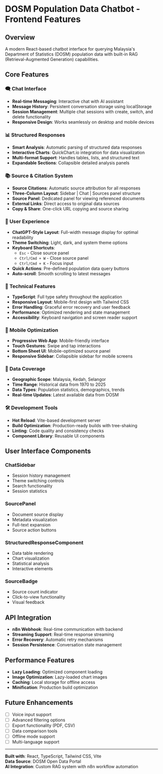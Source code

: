 # DOSM Population Data Chatbot - Frontend Features

## Overview
A modern React-based chatbot interface for querying Malaysia's Department of Statistics (DOSM) population data with built-in RAG (Retrieval-Augmented Generation) capabilities.

## Core Features

### 🗨️ **Chat Interface**
- **Real-time Messaging**: Interactive chat with AI assistant
- **Message History**: Persistent conversation storage using localStorage
- **Session Management**: Multiple chat sessions with create, switch, and delete functionality
- **Responsive Design**: Works seamlessly on desktop and mobile devices

### 📊 **Structured Responses**
- **Smart Analysis**: Automatic parsing of structured data responses
- **Interactive Charts**: QuickChart.io integration for data visualization
- **Multi-format Support**: Handles tables, lists, and structured text
- **Expandable Sections**: Collapsible detailed analysis panels

### 📚 **Source & Citation System**
- **Source Citations**: Automatic source attribution for all responses
- **Three-Column Layout**: Sidebar | Chat | Sources panel structure
- **Source Panel**: Dedicated panel for viewing referenced documents
- **External Links**: Direct access to original data sources
- **Copy & Share**: One-click URL copying and source sharing

### 🎨 **User Experience**
- **ChatGPT-Style Layout**: Full-width message display for optimal readability
- **Theme Switching**: Light, dark, and system theme options
- **Keyboard Shortcuts**: 
  - `Esc` - Close source panel
  - `Ctrl/Cmd + W` - Close source panel
  - `Ctrl/Cmd + K` - Focus input
- **Quick Actions**: Pre-defined population data query buttons
- **Auto-scroll**: Smooth scrolling to latest messages

### 🔧 **Technical Features**
- **TypeScript**: Full type safety throughout the application
- **Responsive Layout**: Mobile-first design with Tailwind CSS
- **Error Handling**: Graceful error recovery and user feedback
- **Performance**: Optimized rendering and state management
- **Accessibility**: Keyboard navigation and screen reader support

### 📱 **Mobile Optimization**
- **Progressive Web App**: Mobile-friendly interface
- **Touch Gestures**: Swipe and tap interactions
- **Bottom Sheet UI**: Mobile-optimized source panel
- **Responsive Sidebar**: Collapsible sidebar for mobile screens

### 🎯 **Data Coverage**
- **Geographic Scope**: Malaysia, Kedah, Selangor
- **Time Range**: Historical data from 1970 to 2025
- **Data Types**: Population statistics, demographics, trends
- **Real-time Updates**: Latest available data from DOSM

### 🛠️ **Development Tools**
- **Hot Reload**: Vite-based development server
- **Build Optimization**: Production-ready builds with tree-shaking
- **Linting**: Code quality and consistency checks
- **Component Library**: Reusable UI components

## User Interface Components

### ChatSidebar
- Session history management
- Theme switching controls
- Search functionality
- Session statistics

### SourcePanel
- Document source display
- Metadata visualization
- Full-text expansion
- Source action buttons

### StructuredResponseComponent
- Data table rendering
- Chart visualization
- Statistical analysis
- Interactive elements

### SourceBadge
- Source count indicator
- Click-to-view functionality
- Visual feedback

## API Integration
- **n8n Webhook**: Real-time communication with backend
- **Streaming Support**: Real-time response streaming
- **Error Recovery**: Automatic retry mechanisms
- **Session Persistence**: Conversation state management

## Performance Features
- **Lazy Loading**: Optimized component loading
- **Image Optimization**: Lazy-loaded chart images
- **Caching**: Local storage for offline access
- **Minification**: Production build optimization

## Future Enhancements
- [ ] Voice input support
- [ ] Advanced filtering options
- [ ] Export functionality (PDF, CSV)
- [ ] Data comparison tools
- [ ] Offline mode support
- [ ] Multi-language support

---

**Built with**: React, TypeScript, Tailwind CSS, Vite  
**Data Source**: DOSM Open Data Portal  
**AI Integration**: Custom RAG system with n8n workflow automation